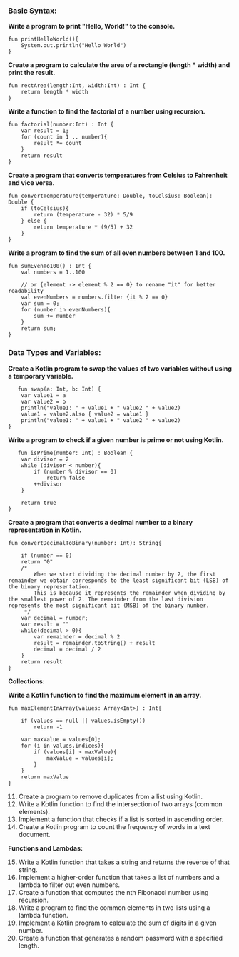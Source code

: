 

### Basic Syntax:

**Write a program to print "Hello, World!" to the console.**
```
fun printHelloWorld(){
    System.out.println("Hello World")
}
```

**Create a program to calculate the area of a rectangle (length * width) and print the result.**
```
fun rectArea(length:Int, width:Int) : Int {
    return length * width
}
```   

**Write a function to find the factorial of a number using recursion.**
```
fun factorial(number:Int) : Int {
    var result = 1;
    for (count in 1 .. number){
        result *= count
    }
    return result
}
```
**Create a program that converts temperatures from Celsius to Fahrenheit and vice versa.**
```
fun convertTemperature(temperature: Double, toCelsius: Boolean): Double {
    if (toCelsius){
        return (temperature - 32) * 5/9
    } else {
        return temperature * (9/5) + 32 
    }
}
```

**Write a program to find the sum of all even numbers between 1 and 100.**
```
fun sumEvenTo100() : Int {
    val numbers = 1..100

    // or {element -> element % 2 == 0} to rename "it" for better readability
    val evenNumbers = numbers.filter {it % 2 == 0}  
    var sum = 0;
    for (number in evenNumbers){
        sum += number
    }
    return sum;
}
```

### Data Types and Variables:

**Create a Kotlin program to swap the values of two variables without using a temporary variable.**
```
   fun swap(a: Int, b: Int) {
    var value1 = a
    var value2 = b
    println("value1: " + value1 + " value2 " + value2)
    value1 = value2.also { value2 = value1 }
    println("value1: " + value1 + " value2 " + value2)
}
```
**Write a program to check if a given number is prime or not using Kotlin.**
```
   fun isPrime(number: Int) : Boolean {
    var divisor = 2
    while (divisor < number){
        if (number % divisor == 0)
            return false
        ++divisor
    }

    return true
}
```

**Create a program that converts a decimal number to a binary representation in Kotlin.**
```
fun convertDecimalToBinary(number: Int): String{
    
    if (number == 0)
    return "0"
    /*
        When we start dividing the decimal number by 2, the first remainder we obtain corresponds to the least significant bit (LSB) of the binary representation. 
        This is because it represents the remainder when dividing by the smallest power of 2. The remainder from the last division represents the most significant bit (MSB) of the binary number.
     */
    var decimal = number;
    var result = ""
    while(decimal > 0){
        var remainder = decimal % 2
        result = remainder.toString() + result
        decimal = decimal / 2
    }
    return result
}
```


**Collections:**

**Write a Kotlin function to find the maximum element in an array.**
```
fun maxElementInArray(values: Array<Int>) : Int{

    if (values == null || values.isEmpty())
        return -1

    var maxValue = values[0];
    for (i in values.indices){
        if (values[i] > maxValue){
            maxValue = values[i];
        }
    }
    return maxValue
}
```
11. Create a program to remove duplicates from a list using Kotlin.
12. Write a Kotlin function to find the intersection of two arrays (common elements).
13. Implement a function that checks if a list is sorted in ascending order.
14. Create a Kotlin program to count the frequency of words in a text document.

**Functions and Lambdas:**

15. Write a Kotlin function that takes a string and returns the reverse of that string.
16. Implement a higher-order function that takes a list of numbers and a lambda to filter out even numbers.
17. Create a function that computes the nth Fibonacci number using recursion.
18. Write a program to find the common elements in two lists using a lambda function.
19. Implement a Kotlin program to calculate the sum of digits in a given number.
20. Create a function that generates a random password with a specified length.

